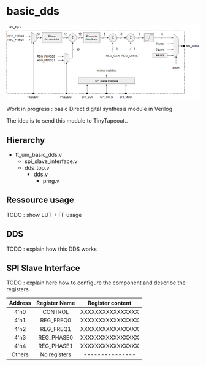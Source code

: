 # basic_dds

![alt text](./schematic.png)

Work in progress : basic Direct digital synthesis module in Verilog

The idea is to send this module to TinyTapeout..

## Hierarchy

- tt_um_basic_dds.v
  - spi_slave_interface.v
  - dds_top.v
    - dds.v
      - prng.v

## Ressource usage

TODO : show LUT + FF usage

## DDS

TODO : explain how this DDS works

## SPI Slave Interface

TODO : explain here how to configure the component and describe the registers

| Address           | Register Name | Register content |
| :---------------: |:-------------:| :---------------:|
| 4'h0              | CONTROL       | XXXXXXXXXXXXXXXX |
| 4'h1              | REG_FREQ0     | XXXXXXXXXXXXXXXX |
| 4'h2              | REG_FREQ1     | XXXXXXXXXXXXXXXX |
| 4'h3              | REG_PHASE0    | XXXXXXXXXXXXXXXX |
| 4'h4              | REG_PHASE1    | XXXXXXXXXXXXXXXX |
| Others            | No registers  | ---------------  |
